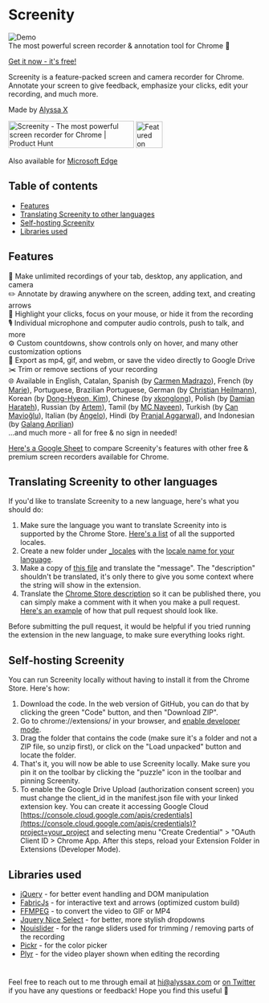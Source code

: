 # Screenity
![Demo](https://media.giphy.com/media/6hc709nFEYnEtzIIyN/giphy.gif)
<br>
The most powerful screen recorder & annotation tool for Chrome 🎥

[Get it now - it's free!](https://chrome.google.com/webstore/detail/screenity-screen-recorder/kbbdabhdfibnancpjfhlkhafgdilcnji)

Screenity is a feature-packed screen and camera recorder for Chrome. Annotate your screen to give feedback, emphasize your clicks, edit your recording, and much more.

Made by [Alyssa X](https://alyssax.com)

<a href="https://www.producthunt.com/posts/screenity?utm_source=badge-top-post-badge&utm_medium=badge&utm_souce=badge-screenity" target="_blank"><img src="https://api.producthunt.com/widgets/embed-image/v1/top-post-badge.svg?post_id=275308&theme=light&period=daily" alt="Screenity - The most powerful screen recorder for Chrome | Product Hunt" style="width: 250px; height: 54px;" width="250" height="54" /></a>
<a href="https://news.ycombinator.com/item?id=25150804" target="_blank"><img height=53 src="https://hackerbadge.now.sh/api?id=25150804&type=orange" alt="Featured on HackerNews"></a>

Also available for [Microsoft Edge](https://microsoftedge.microsoft.com/addons/detail/screenity-screen-record/nbdkgeeeabnfegekngimpknhnkmocjcj)

## Table of contents
  - [Features](#features)
  - [Translating Screenity to other languages](#translating-screenity-to-other-languages)
  - [Self-hosting Screenity](#self-hosting-screenity)
  - [Libraries used](#libraries-used)

## Features
🎥 Make unlimited recordings of your tab, desktop, any application, and camera<br>
✏️ Annotate by drawing anywhere on the screen, adding text, and creating arrows<br>
👀 Highlight your clicks, focus on your mouse, or hide it from the recording<br>
🎙️ Individual microphone and computer audio controls, push to talk, and more<br>
⚙️ Custom countdowns, show controls only on hover, and many other customization options<br>
💾 Export as mp4, gif, and webm, or save the video directly to Google Drive<br>
✂️ Trim or remove sections of your recording<br>
🌐 Available in English, Catalan, Spanish (by [Carmen Madrazo](https://twitter.com/Carmen_M_A)), French (by [Marie](https://twitter.com/marie_dm_)), Portuguese, Brazilian Portuguese, German (by [Christian Heilmann](https://github.com/codepo8)), Korean (by [
Dong-Hyeon, Kim](https://github.com/blood72)), Chinese (by [xkonglong](https://github.com/xkonglong)), Polish (by [Damian Harateh](https://github.com/harad1)), Russian (by [Artem](https://github.com/blinovartem)), Tamil (by [MC Naveen](https://github.com/mcnaveen)), Turkish (by [Can Mavioğlu](https://github.com/canmavi)), Italian (by [Angelo](https://github.com/AngeloBottazzo)), Hindi (by [
Pranjal Aggarwal](https://github.com/pranjalagg)), and Indonesian (by [Galang Aprilian](https://github.com/GlgApr))<br>
...and much more - all for free & no sign in needed!<br>

[Here's a Google Sheet](https://docs.google.com/spreadsheets/d/1juc1zWC2QBxYqlhpDZZUNHl3P6Tens6YiChchFcEJVw/edit?usp=sharing) to compare Screenity's features with other free & premium screen recorders available for Chrome.

## Translating Screenity to other languages
If you'd like to translate Screenity to a new language, here's what you should do:

1. Make sure the language you want to translate Screenity into is supported by the Chrome Store. [Here's a list](https://developer.chrome.com/docs/webstore/i18n/#choosing-locales-to-support) of all the supported locales.
2. Create a new folder under [_locales](https://github.com/alyssaxuu/screenity/tree/master/_locales) with the [locale name for your language](https://developer.chrome.com/docs/webstore/i18n/#choosing-locales-to-support).
3. Make a copy of [this file](https://github.com/alyssaxuu/screenity/blob/master/_locales/en/messages.json) and translate the "message". The "description" shouldn't be translated, it's only there to give you some context where the string will show in the extension.
4. Translate the [Chrome Store description](https://chrome.google.com/webstore/detail/screenity-screen-recorder/kbbdabhdfibnancpjfhlkhafgdilcnji?hl=en&authuser=0) so it can be published there, you can simply make a comment with it when you make a pull request. [Here's an example](https://github.com/alyssaxuu/screenity/pull/39) of how that pull request should look like.

Before submitting the pull request, it would be helpful if you tried running the extension in the new language, to make sure everything looks right.

## Self-hosting Screenity
You can run Screenity locally without having to install it from the Chrome Store. Here's how:

1. Download the code. In the web version of GitHub, you can do that by clicking the green "Code" button, and then "Download ZIP".
2. Go to chrome://extensions/ in your browser, and [enable developer mode](https://developer.chrome.com/docs/extensions/mv2/faq/#:~:text=You%20can%20start%20by%20turning,a%20packaged%20extension%2C%20and%20more.).
3. Drag the folder that contains the code (make sure it's a folder and not a ZIP file, so unzip first), or click on the "Load unpacked" button and locate the folder.
4. That's it, you will now be able to use Screenity locally. Make sure you pin it on the toolbar by clicking the "puzzle" icon in the toolbar and pinning Screenity.
5. To enable the Google Drive Upload (authorization consent screen) you must change the client_id in the manifest.json file with your linked extension key. You can create it accessing Google Cloud [https://console.cloud.google.com/apis/credentials](https://console.cloud.google.com/apis/credentials)?project=your_project and selecting menu "Create Credential" > "OAuth Client ID >  Chrome App. After this steps, reload your Extension Folder in Extensions (Developer Mode).

## Libraries used

- [jQuery](https://jquery.com/) -  for better event handling and DOM manipulation
- [FabricJs](http://fabricjs.com/) -  for interactive text and arrows (optimized custom build)
- [FFMPEG](https://www.ffmpeg.org/) - to convert the video to GIF or MP4
- [Jquery Nice Select](https://hernansartorio.com/jquery-nice-select/) - for better, more stylish dropdowns
- [Nouislider](https://github.com/leongersen/noUiSlider) -  for the range sliders used for trimming / removing parts of the recording
- [Pickr](https://github.com/Simonwep/pickr) - for the color picker
- [Plyr](https://github.com/sampotts/plyr) - for the video player shown when editing the recording

#
 Feel free to reach out to me through email at hi@alyssax.com or [on Twitter](https://twitter.com/alyssaxuu) if you have any questions or feedback! Hope you find this useful 💜
